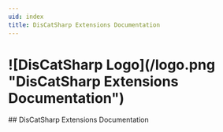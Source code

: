 ```yaml
---
uid: index
title: DisCatSharp Extensions Documentation
---
```


<h1 class="logo-center">![DisCatSharp Logo](/logo.png "DisCatSharp Extensions Documentation")</h1>
## DisCatSharp Extensions Documentation
